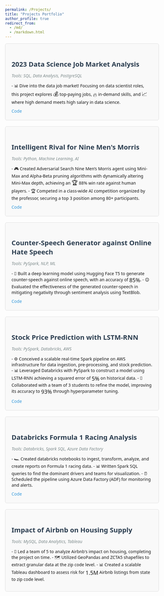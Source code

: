 ```yaml
---
permalink: /Projects/
title: "Projects Portfolio"
author_profile: true
redirect_from: 
  - /md/
  - /markdown.html
---
```


<style>
  body, h1, h2, h3, h4, h5, h6, p, ul, li, a {
    font-family: 'Segoe UI', Tahoma, sans-serif;
  }
  .project-card {
    background-color: #f9f9f9;
    border: 1px solid #ddd;
    border-radius: 5px;
    padding: 20px;
    margin-bottom: 20px;
    transition: transform .3s, box-shadow .3s;
  }
  .project-card:hover {
    transform: translateY(-5px);
    box-shadow: 0 4px 8px rgba(0,0,0,0.1);
  }
  .project-title {
    color: #2c3e50;
    font-size: 22px;
    font-weight: 600;
    margin-bottom: 10px;
  }
  .project-tools {
    font-style: italic;
    color: #7f8c8d;
    margin-bottom: 10px;
  }
  .project-desc {
    margin-bottom: 10px;
  }
  .project-link {
    color: #3498db;
    text-decoration: none;
    margin-right: 10px;
  }
  .project-link:hover {
    text-decoration: underline;
  }
  .emoji {
    font-size: 18px;
    vertical-align: middle;
  }
</style>

<div class="project-card">
  <h3 class="project-title">2023 Data Science Job Market Analysis</h3>
  <p class="project-tools">Tools: SQL, Data Analysis, PostgreSQL</p>
  <p class="project-desc">
    - 📊 Dive into the data job market! Focusing on data scientist roles, this project explores 
    <span class="emoji">💰</span> top-paying jobs, <span class="emoji">🔥</span> in-demand skills, and 
    <span class="emoji">📈</span> where high demand meets high salary in data science.
  </p>
  <a href="https://github.com/yash413/SQL_Project_job_data_analysis" class="project-link">Code</a>
</div>

<div class="project-card">
  <h3 class="project-title">Intelligent Rival for Nine Men's Morris</h3>
  <p class="project-tools">Tools: Python, Machine Learning, AI</p>
  <p class="project-desc">
    - 🎮 Created Adversarial Search Nine Men’s Morris agent using Mini-Max and Alpha-Beta pruning algorithms with dynamically altering Mini-Max depth, achieving an <span class="emoji">🏆</span> 88% win rate against human players.
    - 🏆 Competed in a class-wide AI competition organized by the professor, securing a top 3 position among 80+ participants.
  </p>
  <a href="https://github.com/yash413/Rival-for-nine-mens-morris-game/" class="project-link">Code</a>
</div>

<div class="project-card">
  <h3 class="project-title">Counter-Speech Generator against Online Hate Speech</h3>
  <p class="project-tools">Tools: PySpark, NLP, ML</p>
  <p class="project-desc">
    - 🧠 Built a deep learning model using Hugging Face T5 to generate counter-speech against online speech, with an accuracy of <span class="emoji">85%</span>.
    - 😌 Evaluated the effectiveness of the generated counter-speech in mitigating negativity through sentiment analysis using TextBlob.
  </p>
  <a href="https://github.com/yash413/Counter-Speech-Generator-against-Online-Hate-Speech/" class="project-link">Code</a>
</div>

<div class="project-card">
  <h3 class="project-title">Stock Price Prediction with LSTM-RNN</h3>
  <p class="project-tools">Tools: PySpark, Databricks, AWS</p>
  <p class="project-desc">
    - ⚙️ Conceived a scalable real-time Spark pipeline on AWS infrastructure for data ingestion, pre-processing, and stock prediction.
    - 📊 Leveraged Databricks with PySpark to construct a model using LSTM-RNN achieving a squared error of <span class="emoji">5%</span> on historical data.
    - 🤝 Collaborated with a team of 3 students to refine the model, improving its accuracy to <span class="emoji">93%</span> through hyperparameter tuning.
  </p>
  <a href="https://github.com/yash413/Formula-1-Project/" class="project-link">Code</a>
</div>

<div class="project-card">
  <h3 class="project-title">Databricks Formula 1 Racing Analysis</h3>
  <p class="project-tools">Tools: Databricks, Spark SQL, Azure Data Factory</p>
  <p class="project-desc">
    - 🏎️ Created databricks notebooks to ingest, transform, analyze, and create reports on Formula 1 racing data.
    - 📊 Written Spark SQL queries to find the dominant drivers and teams for visualization.
    - ⏰ Scheduled the pipeline using Azure Data Factory (ADF) for monitoring and alerts.
  </p>
  <a href="https://github.com/yash413/Formula-1-Project/" class="project-link">Code</a>
</div>

<div class="project-card">
  <h3 class="project-title">Impact of Airbnb on Housing Supply</h3>
  <p class="project-tools">Tools: MySQL, Data Analytics, Tableau</p>
  <p class="project-desc">
    - 👥 Led a team of 5 to analyze Airbnb's impact on housing, completing the project on time.
    - 🗺️ Utilized GeoPandas and ZCTA5 shapefiles to extract granular data at the zip code level.
    - 📊 Created a scalable Tableau dashboard to assess risk for <span class="emoji">1.5M</span> Airbnb listings from state to zip code level.
  </p>
</div>
